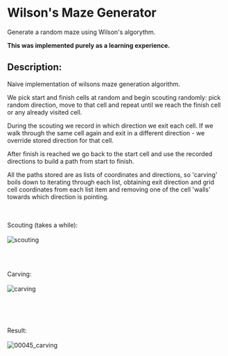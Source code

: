 # Wilson's Maze Generator

Generate a random maze using Wilson's algorythm. 


**This was implemented purely as a learning experience.**


## Description:

Naive implementation of wilsons maze generation algorithm.

We pick start and finish cells at random and begin scouting randomly: pick random direction, move to that cell and repeat until we reach the finish cell or any already visited cell.

During the scouting we record in which direction we exit each cell. If we walk through the same cell again and exit in a different direction - we override stored direction for that cell.

After finish is reached we go back to the start cell and use the recorded directions to build a path from start to finish.

All the paths stored are as lists of coordinates and directions, so 'carving' boils down to iterating through each list, obtaining exit direction and grid cell coordinates from each list item and removing one of the cell 'walls' towards which direction is pointing.
<br/><br/><br/>

Scouting (takes a while):
<br/><br/>
![scouting](https://user-images.githubusercontent.com/130370305/236021930-48fe284e-814b-4ba4-b914-249904847227.gif)

<br/><br/>

Carving:
<br/><br/>
![carving](https://user-images.githubusercontent.com/130370305/236021738-1405fc98-4917-45cb-b26a-295c221df7c4.gif)

<br/><br/><br/>

Result:
<br/><br/>
![00045_carving](https://user-images.githubusercontent.com/130370305/236026226-af8142e2-6103-437a-b729-acbb16f21bca.png)



